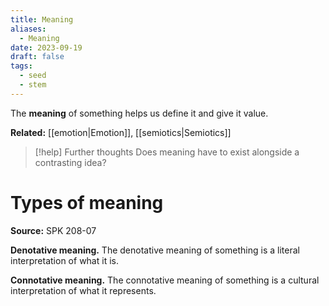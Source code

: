 ```yaml
---
title: Meaning
aliases:
  - Meaning
date: 2023-09-19
draft: false
tags:
  - seed
  - stem
---
```


The **meaning** of something helps us define it and give it value.

**Related:** [[emotion|Emotion]], [[semiotics|Semiotics]]

> [!help] Further thoughts
> Does meaning have to exist alongside a contrasting idea?

# Types of meaning

**Source:** SPK 208-07

**Denotative meaning.** The denotative meaning of something is a literal interpretation of what it is.

**Connotative meaning.** The connotative meaning of something is a cultural interpretation of what it represents.